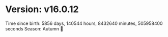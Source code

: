# Version: v16.0.12
Time since birth: 5856 days, 140544 hours, 8432640 minutes, 505958400 seconds
Season: Autumn 🍁
